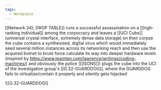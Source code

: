 ```yaml
---
tags:
  - Workpiece
---
```

[[Network 24); DROP TABLE]] runs a successful assassination on a [[high-ranking individual]] among the corpocracy and leaves a [[UCI Cube]] (universal crystal interface, extremely dense data storage) on their corpse
the cube contains a synthesised, digital virus which would immediately seed several million instances across its networking reach and then use the acquired botnet to brute force calculate its way into deeper hardware levels (inspired by https://www.teamten.com/lawrence/writings/coding-machines/)
and obviously the police ([[ISONS]]) plugs the cube into the UCI of the investigation group's [[G.32-GUARDDOG]], where the GUARDDOG fails to virtualize/contain it properly and silently gets hijacked 


![[G.32-GUARDDOG]]